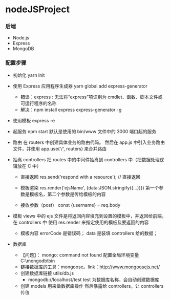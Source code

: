 <!--
 * @Author: your name
 * @Date: 2022-01-17 14:05:09
 * @LastEditTime: 2022-01-25 17:00:06
 * @LastEditors: Please set LastEditors
 * @Description: 打开koroFileHeader查看配置 进行设置: https://github.com/OBKoro1/koro1FileHeader/wiki/%E9%85%8D%E7%BD%AE
 * @FilePath: \nodeJSProject\README.md
-->

# nodeJSProject

### 后端

- Node.js
- Express
- MongoDB

### 配置步骤

- 初始化
  yarn init

- 使用 Express 应用程序生成器
  yarn global add express-generator

  - 错误：express : 无法将“express”项识别为 cmdlet、函数、脚本文件或可运行程序的名称
  - 解决：npm install express express-generator -g

- 使用模板
  express -e

- 起服务
  npm start
  默认是使用的 bin/www 文件中的 3000 端口起的服务

- 路由
  在 routers 中创建具体业务的路由代码。
  然后在 app.js 中引入业务路由文件，并使用 app.use('/', routers) 来合并路由

- 抽离 controllers
  把 routes 中的中间件抽离到 controllers 中（把数据处理逻辑放在 C 中）

  - 直接返回
    res.send('respond with a resource'); // 直接返回

  - 模板渲染
    res.render('ejsName', {data:JSON.stringify({...})}) 第一个参数是模板名，第二个参数是传给模板的内容

  - 接收参数（post）
    const {username} = req.body

- 模板
  views 中的 ejs 文件是将返回内容填充到设置的模板中，并返回给前端。
  在 controllers 中 使用 res.render 来指定使用的模板及要返回的内容

  - 模板内容
    errorCode 是错误码；
    data 是装填 controllers 给的数据；

- 数据库
  - 【问题】： mongo: command not found
    配置全局环境变量 C:\mongodb\bin
  - 链接数据库的工具：mongoose。link：http://www.mongoosejs.net/
  - 创建数据库链接 utils/db.js
    - mongodb://localhost/test
      test 为数据库名称，会自动创建数据库
  - 创建 models 用来做数据库操作
    然后暴露给 controllers，让 controllers 传值
